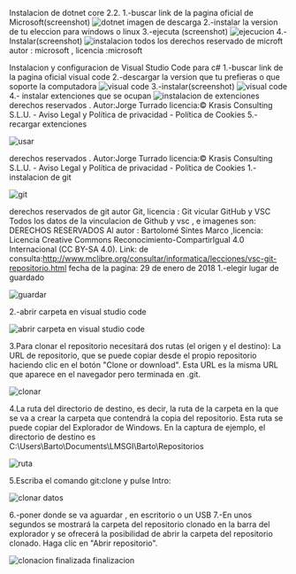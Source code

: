 Instalacion de dotnet core 2.2.
1.-buscar link de la pagina oficial de Microsoft(screenshot)
![dotnet imagen de descarga](https://user-images.githubusercontent.com/47792507/65203626-60e6a080-da40-11e9-8774-babf1c3f83cc.png)
2.-instalar  la version  de tu eleccion para windows o linux
3.-ejecuta (screenshot)
![ejecucion](https://user-images.githubusercontent.com/47792507/65207319-1bc56d00-da46-11e9-9197-8df9e21b6094.png)
4.-Instalar(screenshot)
![instalacion](https://user-images.githubusercontent.com/47792507/65207446-7a8ae680-da46-11e9-9309-c3a2a08e647d.png)
todos los derechos reservado de microft
autor : microsoft , licencia :microsoft

Instalacion y configuracion de Visual Studio Code para c#
1.-buscar link de la pagina oficial visual code
2.-descargar la version que tu prefieras o que soporte la computadora 
![visual code](https://user-images.githubusercontent.com/47792507/65207793-cf7b2c80-da47-11e9-9e51-cfaf9b39b54c.png)
3.-instalar(screenshot)
![visual code](https://user-images.githubusercontent.com/47792507/65208072-bb83fa80-da48-11e9-80a4-79e22e698cb0.png)
4.- instalar extenciones que se ocupan
![instalacion de extenciones](https://user-images.githubusercontent.com/47792507/65208415-e0c53880-da49-11e9-86eb-1e6fb1fdd447.png)
derechos reservados . Autor:Jorge Turrado licencia:© Krasis Consulting S.L.U. - Aviso Legal y Política de privacidad - Política de Cookies
5.-recargar extenciones


![usar](https://user-images.githubusercontent.com/47792507/65208837-10c10b80-da4b-11e9-8e55-4bffc8df202d.png)


derechos reservados . Autor:Jorge Turrado licencia:© Krasis Consulting S.L.U. - Aviso Legal y Política de privacidad - Política de Cookies
1.-instalacion de git


![git](https://user-images.githubusercontent.com/47792507/65209035-aceb1280-da4b-11e9-8722-ba50549be4b4.png)


derechos reservados  de git
autor Git, licencia : Git
vicular GitHub y VSC
Todos los datos de la vinculacion de Github y vsc , e imagenes son: 
DERECHOS RESERVADOS Al autor : Bartolomé Sintes Marco ,licencia:  Licencia Creative Commons Reconocimiento-CompartirIgual 4.0 Internacional (CC BY-SA 4.0). Link: de consulta:http://www.mclibre.org/consultar/informatica/lecciones/vsc-git-repositorio.html
fecha de la pagina: 29 de enero de 2018
1.-elegir lugar de guardado


![guardar](https://user-images.githubusercontent.com/47792507/65209458-13bcfb80-da4d-11e9-8559-7aaece877a98.png)


2.-abrir carpeta en visual studio code

![abrir carpeta en visual studio code](https://user-images.githubusercontent.com/47792507/65209564-6ac2d080-da4d-11e9-8953-7e0b68dfa8e1.png)

3.Para clonar el repositorio necesitará dos rutas (el origen y el destino):
La URL de repositorio, que se puede copiar desde el propio repositorio haciendo clic en el botón "Clone or download".
Esta URL es la misma URL que aparece en el navegador pero terminada en .git.

![clonar](https://user-images.githubusercontent.com/47792507/65209813-02c0ba00-da4e-11e9-879f-e35797b889b3.png)

4.La ruta del directorio de destino, es decir, la ruta de la carpeta en la que se va a crear la carpeta que contendrá la copia del repositorio. Esta ruta se puede copiar del Explorador de Windows.
En la captura de ejemplo, el directorio de destino es C:\Users\Barto\Documents\LMSGI\Barto\Repositorios

![ruta](https://user-images.githubusercontent.com/47792507/65209947-61863380-da4e-11e9-82a1-d8adac755585.png)


5.Escriba el comando git:clone y pulse Intro:

![clonar datos](https://user-images.githubusercontent.com/47792507/65210058-bf1a8000-da4e-11e9-9d28-1174b9eb03f9.png)

6.-poner donde se va aguardar , en escritorio  o un USB
7.-En unos segundos se mostrará la carpeta del repositorio clonado en la barra del explorador y se ofrecerá la posibilidad de abrir la carpeta del repositorio clonado. Haga clic en "Abrir repositorio".

![clonacion finalizada](https://user-images.githubusercontent.com/47792507/65210160-23d5da80-da4f-11e9-8fb7-3aabddecdc4c.png)
finalizacion 





